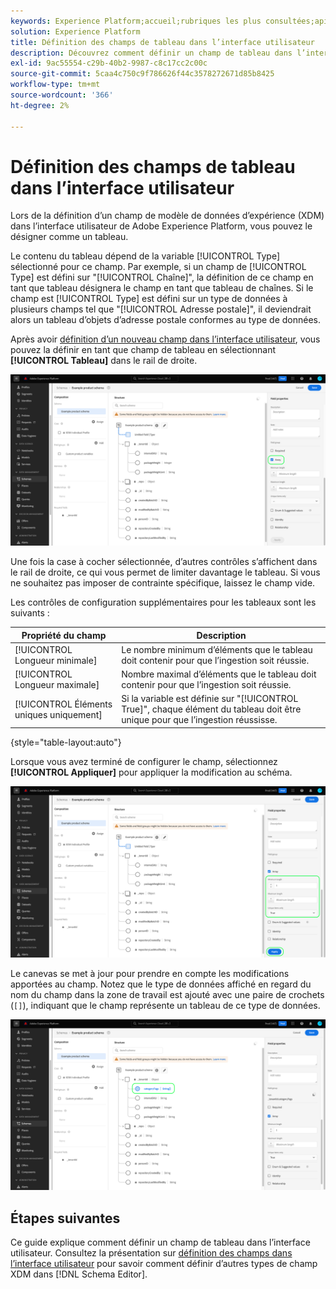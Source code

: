 ```yaml
---
keywords: Experience Platform;accueil;rubriques les plus consultées;api;API;XDM;système XDM;modèle de données d’expérience;modèle de données;ui;espace de travail;tableau;champ;
solution: Experience Platform
title: Définition des champs de tableau dans l’interface utilisateur
description: Découvrez comment définir un champ de tableau dans l’interface utilisateur de l’Experience Platform.
exl-id: 9ac55554-c29b-40b2-9987-c8c17cc2c00c
source-git-commit: 5caa4c750c9f786626f44c3578272671d85b8425
workflow-type: tm+mt
source-wordcount: '366'
ht-degree: 2%

---
```


# Définition des champs de tableau dans l’interface utilisateur

Lors de la définition d’un champ de modèle de données d’expérience (XDM) dans l’interface utilisateur de Adobe Experience Platform, vous pouvez le désigner comme un tableau.

Le contenu du tableau dépend de la variable [!UICONTROL Type] sélectionné pour ce champ. Par exemple, si un champ de [!UICONTROL Type] est défini sur &quot;[!UICONTROL Chaîne]&quot;, la définition de ce champ en tant que tableau désignera le champ en tant que tableau de chaînes. Si le champ est [!UICONTROL Type] est défini sur un type de données à plusieurs champs tel que &quot;[!UICONTROL Adresse postale]&quot;, il deviendrait alors un tableau d’objets d’adresse postale conformes au type de données.

Après avoir [définition d’un nouveau champ dans l’interface utilisateur](./overview.md#define), vous pouvez la définir en tant que champ de tableau en sélectionnant **[!UICONTROL Tableau]** dans le rail de droite.

![](../../images/ui/fields/special/array.png)

Une fois la case à cocher sélectionnée, d’autres contrôles s’affichent dans le rail de droite, ce qui vous permet de limiter davantage le tableau. Si vous ne souhaitez pas imposer de contrainte spécifique, laissez le champ vide.

Les contrôles de configuration supplémentaires pour les tableaux sont les suivants :

| Propriété du champ | Description |
| --- | --- |
| [!UICONTROL Longueur minimale] | Le nombre minimum d’éléments que le tableau doit contenir pour que l’ingestion soit réussie. |
| [!UICONTROL Longueur maximale] | Nombre maximal d’éléments que le tableau doit contenir pour que l’ingestion soit réussie. |
| [!UICONTROL Éléments uniques uniquement] | Si la variable est définie sur &quot;[!UICONTROL True]&quot;, chaque élément du tableau doit être unique pour que l’ingestion réussisse. |

{style=&quot;table-layout:auto&quot;}

Lorsque vous avez terminé de configurer le champ, sélectionnez **[!UICONTROL Appliquer]** pour appliquer la modification au schéma.

![](../../images/ui/fields/special/array-config.png)

Le canevas se met à jour pour prendre en compte les modifications apportées au champ. Notez que le type de données affiché en regard du nom du champ dans la zone de travail est ajouté avec une paire de crochets (`[]`), indiquant que le champ représente un tableau de ce type de données.

![](../../images/ui/fields/special/array-applied.png)

## Étapes suivantes

Ce guide explique comment définir un champ de tableau dans l’interface utilisateur. Consultez la présentation sur [définition des champs dans l’interface utilisateur](./overview.md#special) pour savoir comment définir d’autres types de champ XDM dans [!DNL Schema Editor].

